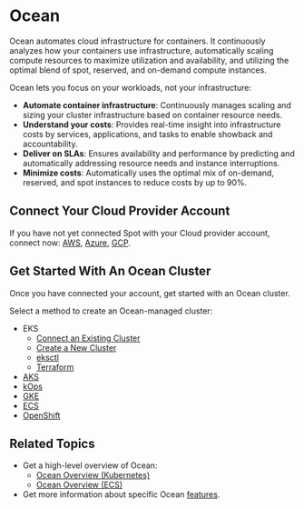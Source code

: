 # Ocean

Ocean automates cloud infrastructure for containers. It continuously analyzes how your containers use infrastructure, automatically scaling compute resources to maximize utilization and availability, and utilizing the optimal blend of spot, reserved, and on-demand compute instances.

Ocean lets you focus on your workloads, not your infrastructure:

- **Automate container infrastructure**: Continuously manages scaling and sizing your cluster infrastructure based on container resource needs.
- **Understand your costs**: Provides real-time insight into infrastructure costs by services, applications, and tasks to enable showback and accountability.
- **Deliver on SLAs**: Ensures availability and performance by predicting and automatically addressing resource needs and instance interruptions.
- **Minimize costs**: Automatically uses the optimal mix of on-demand, reserved, and spot instances to reduce costs by up to 90%.

## Connect Your Cloud Provider Account

If you have not yet connected Spot with your Cloud provider account, connect now: <font color="#FC01CC">[AWS](connect-your-cloud-provider/aws-account)</font>, <font color="#FC01CC">[Azure](connect-your-cloud-provider/azure-account)</font>, <font color="#FC01CC">[GCP](connect-your-cloud-provider/gcp-project)</font>. 

## Get Started With An Ocean Cluster

Once you have connected your account, get started with an Ocean cluster.

Select a method to create an Ocean-managed cluster: 

- EKS
  - [Connect an Existing Cluster](/ocean/getting-started/eks/join-an-existing-cluster)
  - [Create a New Cluster](/ocean/getting-started/eks/create-a-new-cluster)
  - [eksctl](/ocean/tools-and-integrations/eksctl/)
  - [Terraform](/ocean/getting-started/eks/terraform)
- [AKS](/ocean/getting-started/aks)
- [kOps](/ocean/tools-and-integrations/kops/)
- [GKE](/ocean/getting-started/gke)
- [ECS](/ocean/getting-started/ecs)
- [OpenShift](/ocean/tools-and-integrations/openshift/)

## Related Topics

- Get a high-level overview of Ocean:
  - [Ocean Overview (Kubernetes)](ocean/overview-kubernetes)
  - [Ocean Overview (ECS)](ocean/overview-ecs)
- Get more information about specific Ocean [features](/ocean/features/).

